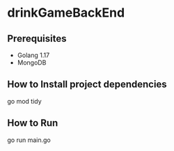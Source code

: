 # drinkGameBackEnd

## Prerequisites

* Golang 1.17
* MongoDB

## How to Install project dependencies

go mod tidy

## How to Run

go run main.go
